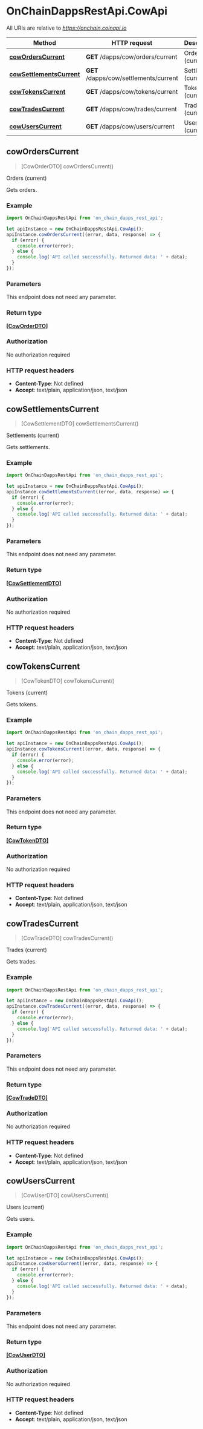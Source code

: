 # OnChainDappsRestApi.CowApi

All URIs are relative to *https://onchain.coinapi.io*

Method | HTTP request | Description
------------- | ------------- | -------------
[**cowOrdersCurrent**](CowApi.md#cowOrdersCurrent) | **GET** /dapps/cow/orders/current | Orders (current)
[**cowSettlementsCurrent**](CowApi.md#cowSettlementsCurrent) | **GET** /dapps/cow/settlements/current | Settlements (current)
[**cowTokensCurrent**](CowApi.md#cowTokensCurrent) | **GET** /dapps/cow/tokens/current | Tokens (current)
[**cowTradesCurrent**](CowApi.md#cowTradesCurrent) | **GET** /dapps/cow/trades/current | Trades (current)
[**cowUsersCurrent**](CowApi.md#cowUsersCurrent) | **GET** /dapps/cow/users/current | Users (current)



## cowOrdersCurrent

> [CowOrderDTO] cowOrdersCurrent()

Orders (current)

Gets orders.

### Example

```javascript
import OnChainDappsRestApi from 'on_chain_dapps_rest_api';

let apiInstance = new OnChainDappsRestApi.CowApi();
apiInstance.cowOrdersCurrent((error, data, response) => {
  if (error) {
    console.error(error);
  } else {
    console.log('API called successfully. Returned data: ' + data);
  }
});
```

### Parameters

This endpoint does not need any parameter.

### Return type

[**[CowOrderDTO]**](CowOrderDTO.md)

### Authorization

No authorization required

### HTTP request headers

- **Content-Type**: Not defined
- **Accept**: text/plain, application/json, text/json


## cowSettlementsCurrent

> [CowSettlementDTO] cowSettlementsCurrent()

Settlements (current)

Gets settlements.

### Example

```javascript
import OnChainDappsRestApi from 'on_chain_dapps_rest_api';

let apiInstance = new OnChainDappsRestApi.CowApi();
apiInstance.cowSettlementsCurrent((error, data, response) => {
  if (error) {
    console.error(error);
  } else {
    console.log('API called successfully. Returned data: ' + data);
  }
});
```

### Parameters

This endpoint does not need any parameter.

### Return type

[**[CowSettlementDTO]**](CowSettlementDTO.md)

### Authorization

No authorization required

### HTTP request headers

- **Content-Type**: Not defined
- **Accept**: text/plain, application/json, text/json


## cowTokensCurrent

> [CowTokenDTO] cowTokensCurrent()

Tokens (current)

Gets tokens.

### Example

```javascript
import OnChainDappsRestApi from 'on_chain_dapps_rest_api';

let apiInstance = new OnChainDappsRestApi.CowApi();
apiInstance.cowTokensCurrent((error, data, response) => {
  if (error) {
    console.error(error);
  } else {
    console.log('API called successfully. Returned data: ' + data);
  }
});
```

### Parameters

This endpoint does not need any parameter.

### Return type

[**[CowTokenDTO]**](CowTokenDTO.md)

### Authorization

No authorization required

### HTTP request headers

- **Content-Type**: Not defined
- **Accept**: text/plain, application/json, text/json


## cowTradesCurrent

> [CowTradeDTO] cowTradesCurrent()

Trades (current)

Gets trades.

### Example

```javascript
import OnChainDappsRestApi from 'on_chain_dapps_rest_api';

let apiInstance = new OnChainDappsRestApi.CowApi();
apiInstance.cowTradesCurrent((error, data, response) => {
  if (error) {
    console.error(error);
  } else {
    console.log('API called successfully. Returned data: ' + data);
  }
});
```

### Parameters

This endpoint does not need any parameter.

### Return type

[**[CowTradeDTO]**](CowTradeDTO.md)

### Authorization

No authorization required

### HTTP request headers

- **Content-Type**: Not defined
- **Accept**: text/plain, application/json, text/json


## cowUsersCurrent

> [CowUserDTO] cowUsersCurrent()

Users (current)

Gets users.

### Example

```javascript
import OnChainDappsRestApi from 'on_chain_dapps_rest_api';

let apiInstance = new OnChainDappsRestApi.CowApi();
apiInstance.cowUsersCurrent((error, data, response) => {
  if (error) {
    console.error(error);
  } else {
    console.log('API called successfully. Returned data: ' + data);
  }
});
```

### Parameters

This endpoint does not need any parameter.

### Return type

[**[CowUserDTO]**](CowUserDTO.md)

### Authorization

No authorization required

### HTTP request headers

- **Content-Type**: Not defined
- **Accept**: text/plain, application/json, text/json

